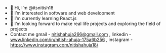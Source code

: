 - 👋 Hi, I’m @itsnitish18
- 👀 I’m interested in software and web development
- 🌱 I’m currently learning React.js 
- 💞️ I’m looking forward to make real life projects and exploring the field of projects
-  Contact me  gmail - nitishahuja266@gmail.com , linkedin - www.linkedin.com/in/nitish-ahuja-175a6b256 ,  instagram - https://www.instagram.com/nitishahuja18/


<!---
itsnitish18/itsnitish18 is a ✨ special ✨ repository because its `README.md` (this file) appears on your GitHub profile.
You can click the Preview link to take a look at your changes.
--->
